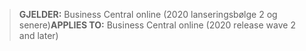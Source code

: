> <span data-ttu-id="dbae8-101">**GJELDER:** Business Central online (2020 lanseringsbølge 2 og senere)</span><span class="sxs-lookup"><span data-stu-id="dbae8-101">**APPLIES TO:** Business Central online (2020 release wave 2 and later)</span></span>